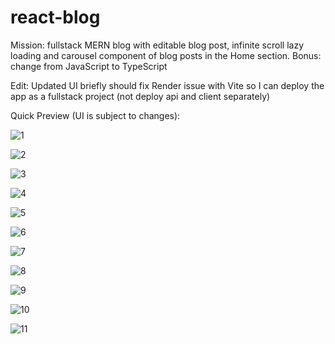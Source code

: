 # react-blog

 <!-- "build": "npm install && npm install --prefix client && npm run build --prefix client" -->

Mission: fullstack MERN blog with editable blog post, infinite scroll lazy loading and carousel component of blog posts in the Home section.
Bonus: change from JavaScript to TypeScript

Edit: Updated UI briefly should fix Render issue with Vite so I can deploy the app as a fullstack project (not deploy api and client separately)

Quick Preview (UI is subject to changes):

![1](https://github.com/whatthefoobar/react-blog/assets/69626975/0c11f45b-9a0d-4ada-9304-7905f9ebf7b2)

![2](https://github.com/whatthefoobar/react-blog/assets/69626975/9f614347-16eb-474b-a485-94dbe7ceab26)

![3](https://github.com/whatthefoobar/react-blog/assets/69626975/0eaf1475-8b81-4cb5-9ef4-723b9d25421c)

![4](https://github.com/whatthefoobar/react-blog/assets/69626975/4a988770-e1a5-40cb-9516-6d736e3e815d)

![5](https://github.com/whatthefoobar/react-blog/assets/69626975/995be844-0988-459b-a8fb-6555c937cdf6)

![6](https://github.com/whatthefoobar/react-blog/assets/69626975/54dd0e5a-2acd-46cd-a989-24f6cddf523e)

![7](https://github.com/whatthefoobar/react-blog/assets/69626975/8c8e8794-ff15-4888-982b-c7c280cd7b5d)

![8](https://github.com/whatthefoobar/react-blog/assets/69626975/de03b215-619b-4000-9584-93242125b6b1)

![9](https://github.com/whatthefoobar/react-blog/assets/69626975/5eed1877-4f5c-41e1-ba75-a3a155ea7c55)

![10](https://github.com/whatthefoobar/react-blog/assets/69626975/c4bc200a-1882-4d85-b367-7dd23eb5bb98)

![11](https://github.com/whatthefoobar/react-blog/assets/69626975/f1b59e4f-b262-4278-8e1e-2e9fa100ea85)
